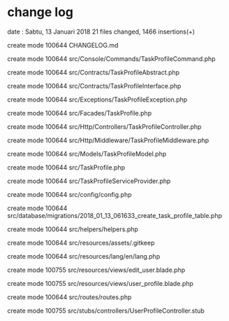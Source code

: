 # change log

date : Sabtu, 13 Januari 2018
21 files changed, 1466 insertions(+)

create mode 100644 CHANGELOG.md

create mode 100644 src/Console/Commands/TaskProfileCommand.php

create mode 100644 src/Contracts/TaskProfileAbstract.php

create mode 100644 src/Contracts/TaskProfileInterface.php

create mode 100644 src/Exceptions/TaskProfileException.php

create mode 100644 src/Facades/TaskProfile.php

create mode 100644 src/Http/Controllers/TaskProfileController.php

create mode 100644 src/Http/Middleware/TaskProfileMiddleware.php

create mode 100644 src/Models/TaskProfileModel.php

create mode 100644 src/TaskProfile.php

create mode 100644 src/TaskProfileServiceProvider.php

create mode 100644 src/config/config.php

create mode 100644 src/database/migrations/2018_01_13_061633_create_task_profile_table.php

create mode 100644 src/helpers/helpers.php

create mode 100644 src/resources/assets/.gitkeep

create mode 100644 src/resources/lang/en/lang.php

create mode 100755 src/resources/views/edit_user.blade.php

create mode 100755 src/resources/views/user_profile.blade.php

create mode 100644 src/routes/routes.php

create mode 100755 src/stubs/controllers/UserProfileController.stub
